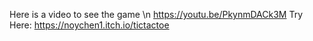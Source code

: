 Here is a video to see the game \n
https://youtu.be/PkynmDACk3M
Try Here: https://noychen1.itch.io/tictactoe

